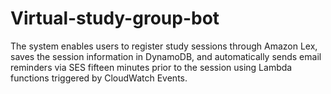 # Virtual-study-group-bot
The system enables users to register study sessions through Amazon Lex, saves the session information in DynamoDB, and automatically sends email reminders via SES fifteen minutes prior to the session using Lambda functions triggered by CloudWatch Events.
